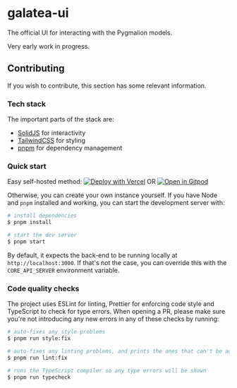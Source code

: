 # galatea-ui

The official UI for interacting with the Pygmalion models.

Very early work in progress.

## Contributing

If you wish to contribute, this section has some relevant information.

### Tech stack

The important parts of the stack are:

- [SolidJS](https://www.solidjs.com/) for interactivity
- [TailwindCSS](https://tailwindcss.com/) for styling
- [pnpm](https://pnpm.io/) for dependency management

### Quick start

Easy self-hosted method: [![Deploy with Vercel](https://vercel.com/button)](https://vercel.com/new/clone?repository-url=https%3A%2F%2Fgithub.com%2FPygmalionAI%2Fgalatea-ui&demo-title=GalateaUI&demo-description=A%20finished%20product%20deployment%20for%20you%20to%20try!&demo-url=https%3A%2F%2Fpymaglion.vercel.app%2F&demo-image=https%3A%2F%2Fs3.amazonaws.com%2Fmoonup%2Fproduction%2Fuploads%2F1674800669496-63a218623c003e40931a6cff.png)
OR
[![Open in Gitpod](https://gitpod.io/button/open-in-gitpod.svg)](https://gitpod.io/#https://github.com/PygmalionAI/galatea-ui)

Otherwise, you can create your own instance yourself.
If you have Node and `pnpm` installed and working, you can start the development server with:

```bash
# install dependencies
$ pnpm install

# start the dev server
$ pnpm start
```

By default, it expects the back-end to be running locally at `http://localhost:3000`. If that's not the case, you can override this with the `CORE_API_SERVER` environment variable.

### Code quality checks

The project uses ESLint for linting, Prettier for enforcing code style and TypeScript to check for type errors. When opening a PR, please make sure you're not introducing any new errors in any of these checks by running:

```bash
# auto-fixes any style problems
$ pnpm run style:fix

# auto-fixes any linting problems, and prints the ones that can't be auto-fixed
$ pnpm run lint:fix

# runs the TypeScript compiler so any type errors will be shown
$ pnpm run typecheck
```
